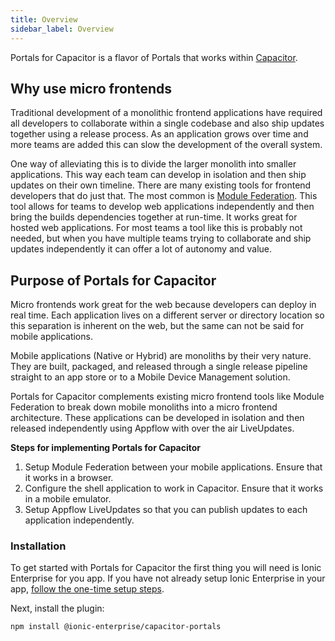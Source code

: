 ```yaml
---
title: Overview
sidebar_label: Overview
---
```


Portals for Capacitor is a flavor of Portals that works within [Capacitor](https://capacitorjs.com/).

## Why use micro frontends

Traditional development of a monolithic frontend applications have required all developers to collaborate within a single codebase and also ship updates together using a release process. As an application grows over time and more teams are added this can slow the development of the overall system.

One way of alleviating this is to divide the larger monolith into smaller applications. This way each team can develop in isolation and then ship updates on their own timeline. There are many existing tools for frontend developers that do just that. The most common is [Module Federation](https://webpack.js.org/concepts/module-federation/). This tool allows for teams to develop web applications independently and then bring the builds dependencies together at run-time. It works great for hosted web applications. For most teams a tool like this is probably not needed, but when you have multiple teams trying to collaborate and ship updates independently it can offer a lot of autonomy and value.

## Purpose of Portals for Capacitor

Micro frontends work great for the web because developers can deploy in real time. Each application lives on a different server or directory location so this separation is inherent on the web, but the same can not be said for mobile applications.

Mobile applications (Native or Hybrid) are monoliths by their very nature. They are built, packaged, and released through a single release pipeline straight to an app store or to a Mobile Device Management solution.

Portals for Capacitor complements existing micro frontend tools like Module Federation to break down mobile monoliths into a micro frontend architecture. These applications can be developed in isolation and then released independently using Appflow with over the air LiveUpdates.

**Steps for implementing Portals for Capacitor**

1. Setup Module Federation between your mobile applications. Ensure that it works in a browser.
2. Configure the shell application to work in Capacitor. Ensure that it works in a mobile emulator.
3. Setup Appflow LiveUpdates so that you can publish updates to each application independently.

### Installation

To get started with Portals for Capacitor the first thing you will need is Ionic Enterprise for you app. If you have not already setup Ionic Enterprise in your app, [follow the one-time setup steps](https://ionic.io/docs/premier-plugins/setup).

Next, install the plugin:

```sh
npm install @ionic-enterprise/capacitor-portals
```

